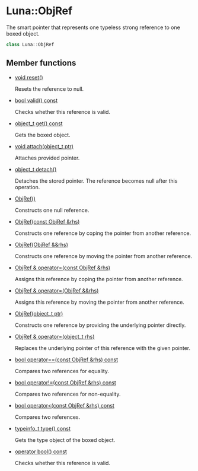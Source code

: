 # Luna::ObjRef
The smart pointer that represents one typeless strong reference to one boxed object. 

```c++
class Luna::ObjRef
```

## Member functions
* [void reset()](class_luna_1_1_obj_ref_1ad20897c5c8bd47f5d4005989bead0e55.md)

    Resets the reference to null. 

* [bool valid() const](class_luna_1_1_obj_ref_1a315419f26d3c59fa143b49b90a019049.md)

    Checks whether this reference is valid. 

* [object_t get() const](class_luna_1_1_obj_ref_1a1c56e321384fe3edf65345f272d774fc.md)

    Gets the boxed object. 

* [void attach(object_t ptr)](class_luna_1_1_obj_ref_1a7be0b40dc76fc93f46c2ae9316513142.md)

    Attaches provided pointer. 

* [object_t detach()](class_luna_1_1_obj_ref_1a8b980cb86bd65155f3240b3a00597e6c.md)

    Detaches the stored pointer. The reference becomes null after this operation. 

* [ObjRef()](class_luna_1_1_obj_ref_1a1ba3eb3ceae46d4bc4b6d09430ffd620.md)

    Constructs one null reference. 

* [ObjRef(const ObjRef &rhs)](class_luna_1_1_obj_ref_1a17c9fbece817be82a9e608789d97bd60.md)

    Constructs one reference by coping the pointer from another reference. 

* [ObjRef(ObjRef &&rhs)](class_luna_1_1_obj_ref_1ad1d6c7854b7bb70e4472870503b90fcd.md)

    Constructs one reference by moving the pointer from another reference. 

* [ObjRef & operator=(const ObjRef &rhs)](class_luna_1_1_obj_ref_1a41df0b6f925a2dae8825f304c1144cbf.md)

    Assigns this reference by coping the pointer from another reference. 

* [ObjRef & operator=(ObjRef &&rhs)](class_luna_1_1_obj_ref_1a493ad14c2b79b5f2331783f88d97c0b5.md)

    Assigns this reference by moving the pointer from another reference. 

* [ObjRef(object_t ptr)](class_luna_1_1_obj_ref_1a42f8a12dc6b3fb4c189af9ef37d2da0e.md)

    Constructs one reference by providing the underlying pointer directly. 

* [ObjRef & operator=(object_t rhs)](class_luna_1_1_obj_ref_1a0d4850ee757648dcfbe03ddafc2fd405.md)

    Replaces the underlying pointer of this reference with the given pointer. 

* [bool operator==(const ObjRef &rhs) const](class_luna_1_1_obj_ref_1ad8f4fdca727abf909c72d5ee3554790d.md)

    Compares two references for equality. 

* [bool operator!=(const ObjRef &rhs) const](class_luna_1_1_obj_ref_1a644c3ae10bfb0268fe3c29e353e0b55c.md)

    Compares two references for non-equality. 

* [bool operator<(const ObjRef &rhs) const](class_luna_1_1_obj_ref_1a11ee9c316d4e82ce3923aa5954852ccf.md)

    Compares two references. 

* [typeinfo_t type() const](class_luna_1_1_obj_ref_1a31d709143dcc4de3e30d4f7f56a13580.md)

    Gets the type object of the boxed object. 

* [operator bool() const](class_luna_1_1_obj_ref_1a67b76affb3b5d35fa419ac234144038b.md)

    Checks whether this reference is valid. 

